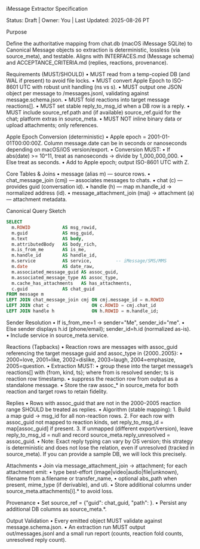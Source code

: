 iMessage Extractor Specification

Status: Draft | Owner: You | Last Updated: 2025-08-26 PT

Purpose

Define the authoritative mapping from chat.db (macOS iMessage SQLite) to Canonical Message objects so extraction is deterministic, lossless (via source_meta), and testable. Aligns with INTERFACES.md (Message schema) and ACCEPTANCE_CRITERIA.md (replies, reactions, provenance).

Requirements (MUST/SHOULD)
	•	MUST read from a temp-copied DB (and WAL if present) to avoid file locks.
	•	MUST convert Apple Epoch to ISO-8601 UTC with robust unit handling (ns vs s).
	•	MUST output one JSON object per message to <out>/messages.jsonl, validating against message.schema.json.
	•	MUST fold reactions into target message reactions[].
	•	MUST set stable reply_to_msg_id when a DB row is a reply.
	•	MUST include source_ref.path and (if available) source_ref.guid for the chat; platform extras in source_meta.
	•	MUST NOT inline binary data or upload attachments; only references.

Apple Epoch Conversion (deterministic)
	•	Apple epoch = 2001-01-01T00:00:00Z. Column message.date can be in seconds or nanoseconds depending on macOS/iOS version/export.
	•	Conversion MUST:
	•	If abs(date) >= 10^11, treat as nanoseconds → divide by 1_000_000_000.
	•	Else treat as seconds.
	•	Add to Apple epoch; output ISO-8601 UTC with Z.

Core Tables & Joins
	•	message (alias m) — source rows.
	•	chat_message_join (cmj) — associates messages to chats.
	•	chat (c) — provides guid (conversation id).
	•	handle (h) — map m.handle_id → normalized address (id).
	•	message_attachment_join (maj) → attachment (a) — attachment metadata.

Canonical Query Sketch
```sql
SELECT
  m.ROWID            AS msg_rowid,
  m.guid             AS msg_guid,
  m.text             AS body,
  m.attributedBody   AS body_rich,
  m.is_from_me       AS is_me,
  m.handle_id        AS handle_id,
  m.service          AS service,         -- iMessage/SMS/MMS
  m.date             AS date_raw,
  m.associated_message_guid AS assoc_guid,
  m.associated_message_type AS assoc_type,
  m.cache_has_attachments   AS has_attachments,
  c.guid             AS chat_guid
FROM message m
LEFT JOIN chat_message_join cmj ON cmj.message_id = m.ROWID
LEFT JOIN chat c                ON c.ROWID = cmj.chat_id
LEFT JOIN handle h              ON h.ROWID = m.handle_id;
```

Sender Resolution
	•	If is_from_me=1 → sender="Me", sender_id="me".
	•	Else sender displays h.id (phone/email); sender_id=h.id (normalized as-is).
	•	Include service in source_meta.service.

Reactions (Tapbacks)
	•	Reaction rows are messages with assoc_guid referencing the target message guid and assoc_type in {2000..2005}:
	•	2000=love, 2001=like, 2002=dislike, 2003=laugh, 2004=emphasize, 2005=question.
	•	Extraction MUST:
	•	group these into the target message’s reactions[] with {from, kind, ts}; where from is resolved sender; ts is reaction row timestamp.
	•	suppress the reaction row from output as a standalone message.
	•	Store the raw assoc_* in source_meta for both reaction and target rows to retain fidelity.

Replies
	•	Rows with assoc_guid that are not in the 2000–2005 reaction range SHOULD be treated as replies.
	•	Algorithm (stable mapping):
	1.	Build a map guid → msg_id for all non-reaction rows.
	2.	For each row with assoc_guid not mapped to reaction kinds, set reply_to_msg_id = map[assoc_guid] if present.
	3.	If unmapped (different export/version), leave reply_to_msg_id = null and record source_meta.reply_unresolved = assoc_guid.
	•	Note: Exact reply typing can vary by OS version; this strategy is deterministic and does not lose the relation, even if unresolved (tracked in source_meta). If you can provide a sample DB, we will lock this precisely.

Attachments
	•	Join via message_attachment_join → attachment; for each attachment emit:
	•	type best-effort (image|video|audio|file|unknown), filename from a.filename or transfer_name,
	•	optional abs_path when present, mime_type (if derivable), and uti.
	•	Store additional columns under source_meta.attachments[i].* to avoid loss.

Provenance
	•	Set source_ref = {"guid": chat_guid, "path": <original db path>}.
	•	Persist any additional DB columns as source_meta.*.

Output Validation
	•	Every emitted object MUST validate against message.schema.json.
	•	An extraction run MUST output out/messages.jsonl and a small run report (counts, reaction fold counts, unresolved reply count).
